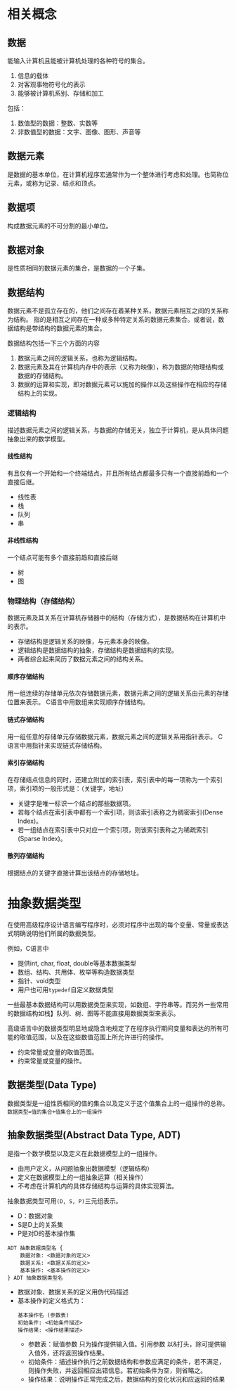 # 相关概念

## 数据
能输入计算机且能被计算机处理的各种符号的集合。
1. 信息的载体
2. 对客观事物符号化的表示
3. 能够被计算机系别、存储和加工

包括：
1. 数值型的数据：整数、实数等
2. 非数值型的数据：文字、图像、图形、声音等

## 数据元素
是数据的基本单位，在计算机程序宏通常作为一个整体进行考虑和处理。也简称位元素，或称为记录、结点和顶点。

## 数据项
构成数据元素的不可分割的最小单位。

## 数据对象
是性质相同的数据元素的集合，是数据的一个子集。

## 数据结构
数据元素不是孤立存在的，他们之间存在着某种关系，数据元素相互之间的关系称为结构。
指的是相互之间存在一种或多种特定关系的数据元素集合。或者说，数据结构是带结构的数据元素的集合。

数据结构包括一下三个方面的内容
1. 数据元素之间的逻辑关系，也称为逻辑结构。
2. 数据元素及其在计算机内存中的表示（又称为映像），称为数据的物理结构或数据的存储结构。
3. 数据的运算和实现，即对数据元素可以施加的操作以及这些操作在相应的存储结构上的实现。

### 逻辑结构
描述数据元素之间的逻辑关系，与数据的存储无关，独立于计算机，是从具体问题抽象出来的数学模型。

#### 线性结构
有且仅有一个开始和一个终端结点，并且所有结点都最多只有一个直接前趋和一个直接后继。
- 线性表
- 栈
- 队列
- 串

#### 非线性结构
一个结点可能有多个直接前趋和直接后继
- 树
- 图 

### 物理结构（存储结构）
数据元素及其关系在计算机存储器中的结构（存储方式），是数据结构在计算机中的表示。

- 存储结构是逻辑关系的映像，与元素本身的映像。
- 逻辑结构是数据结构的抽象，存储结构是数据结构的实现。
- 两者综合起来简历了数据元素之间的结构关系。

#### 顺序存储结构
用一组连续的存储单元依次存储数据元素，数据元素之间的逻辑关系由元素的存储位置来表示。
C语言中用数组来实现顺序存储结构。

#### 链式存储结构
用一组任意的存储单元存储数据元素，数据元素之间的逻辑关系用指针表示。
C语言中用指针来实现链式存储结构。

#### 索引存储结构
在存储结点信息的同时，还建立附加的索引表，索引表中的每一项称为一个索引项，索引项的一般形式是：（关键字，地址）
- 关键字是唯一标识一个结点的那些数据项。
- 若每个结点在索引表中都有一个索引项，则该索引表称之为稠密索引(Dense Index)。
- 若一组结点在索引表中只对应一个索引项，则该索引表称之为稀疏索引(Sparse Index)。

#### 散列存储结构
根据结点的关键字直接计算出该结点的存储地址。

# 抽象数据类型
在使用高级程序设计语言编写程序时，必须对程序中出现的每个变量、常量或表达式明确说明他们所属的数据类型。

例如，C语言中
- 提供int, char, float, double等基本数据类型
- 数组、结构、共用体、枚举等构造数据类型
- 指针、void类型
- 用户也可用`typedef`自定义数据类型

一些最基本数据结构可以用数据类型来实现，如数组、字符串等。而另外一些常用的数据结构如栈】队列、树、图等不能直接用数据类型来表示。

高级语言中的数据类型明显地或隐含地规定了在程序执行期间变量和表达的所有可能的取值范围，以及在这些数值范围上所允许进行的操作。
- 约束常量或变量的取值范围。
- 约束常量或变量的操作。

## 数据类型(Data Type)
数据类型是一组性质相同的值的集合以及定义于这个值集合上的一组操作的总称。`数据类型=值的集合+值集合上的一组操作`

## 抽象数据类型(Abstract Data Type, ADT)
是指一个数学模型以及定义在此数据模型上的一组操作。
- 由用户定义，从问题抽象出数据模型（逻辑结构）
- 定义在数据模型上的一组抽象运算（相关操作）
- 不考虑在计算机内的具体存储结构与运算的具体实现算法。

抽象数据类型可用`(D, S, P)`三元组表示。
- D：数据对象
- S是D上的关系集
- P是对D的基本操作集

```
ADT 抽象数据类型名 {
    数据对象: <数据对象的定义>
    数据关系: <数据关系的定义>
    基本操作: <基本操作的定义>
} ADT 抽象数据类型名
```
- 数据对象、数据关系的定义用伪代码描述
- 基本操作的定义格式为：
    ```
    基本操作名 (参数表)
    初始条件: <初始条件描述>
    操作结果: <操作结果描述>
    ```
  - 参数表：赋值参数 只为操作提供输入值。引用参数 以&打头，除可提供输入值外，还将返回操作结果。
  - 初始条件：描述操作执行之前数据结构和参数应满足的条件，若不满足，则操作失败，并返回相应出错信息。若初始条件为空，则省略之。
  - 操作结果：说明操作正常完成之后，数据结构的变化状况和应返回的结果